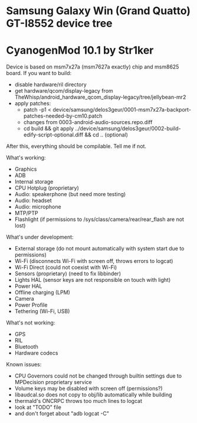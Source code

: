 # Samsung Galaxy Win (Grand Quatto) GT-I8552 device tree
# CyanogenMod 10.1 by Str1ker

Device is based on msm7x27a (msm7627a exactly) chip and msm8625 board.
If you want to build:
- disable hardware/ril directory
- get hardware/qcom/display-legacy from TheWhisp/android_hardware_qcom_display-legacy/tree/jellybean-mr2
- apply patches: 
    + patch -p1 < device/samsung/delos3geur/0001-msm7x27a-backport-patches-needed-by-cm10.patch
    + changes from 0003-android-audio-sources.repo.diff
    + cd build && git apply ../device/samsung/delos3geur/0002-build-edify-script-optional.diff && cd .. (optional)

After this, everything should be compilable. Tell me if not.

What's working:
- Graphics
- ADB
- Internal storage
- CPU Hotplug (proprietary)
- Audio: speakerphone (but need more testing)
- Audio: headset
- Audio: microphone
- MTP/PTP
- Flashlight (if permissions to /sys/class/camera/rear/rear_flash are not lost)

What's under development:
- External storage (do not mount automatically with system start due to permissions)
- Wi-Fi (disconnects Wi-Fi with screen off, throws errors to logcat)
- Wi-Fi Direct (could not coexist with Wi-Fi)
- Sensors (proprietary) (need to fix libbinder)
- Lights HAL (sensor keys are not responsible on touch with light)
- Power HAL
- Offline charging (LPM)
- Camera
- Power Profile
- Tethering (Wi-Fi, USB)

What's not working:
- GPS
- RIL
- Bluetooth
- Hardware codecs

Known issues:
- CPU Governors could not be changed through builtin settings due to MPDecision proprietary service
- Volume keys may be disabled with screen off (permissions?)
- libaudcal.so does not copy to obj/lib automatically while building
- thermald's ONCRPC throws too much lines to logcat
- look at "TODO" file
- and don't forget about "adb logcat -C"

